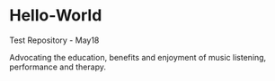 # Hello-World

Test Repository - May18

Advocating the education, benefits and enjoyment of music listening, performance and therapy.
